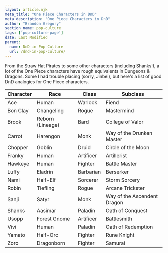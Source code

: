 ```yaml
---
layout: article.njk
meta_title: "One Piece Characters in DnD"
meta_description: "One Piece Characters in DnD"
author: "Brandon Gregory"
section_name: pop-culture
tags: ['pop-culture-page']
date: Last Modified
parent:
  name: DnD in Pop Culture
  url: /dnd-in-pop-culture/
---
```


From the Straw Hat Pirates to some other characters (including Shanks!), a lot of the One Piece characters have rough equivalents in Dungeons &amp; Dragons. Some I had trouble placing (sorry, Jinbei), but here's a list of good DnD analogies for One Piece characters.

|Character|Race            |Class    |Subclass                   |
|---------|----------------|---------|---------------------------|
|Ace      |Human           |Warlock  |Fiend                      |
|Bon Clay |Changeling      |Rogue    |Mastermind                 |
|Brook    |Reborn (Lineage)|Bard     |College of Valor           |
|Carrot   |Harengon        |Monk     |Way of the Drunken Master  |
|Chopper  |Goblin          |Druid    |Circle of the Moon         |
|Franky   |Human           |Artificer|Artillerist                |
|Hawkeye  |Human           |Fighter  |Battle Master              |
|Luffy    |Eladrin         |Barbarian|Berserker                  |
|Nami     |Half-Elf        |Sorcerer |Storm Sorcery              |
|Robin    |Tiefling        |Rogue    |Arcane Trickster           |
|Sanji    |Satyr           |Monk     |Way of the Ascendent Dragon|
|Shanks   |Aasimar         |Paladin  |Oath of Conquest           |
|Usopp    |Forest Gnome    |Artificer|Battlesmith                |
|Vivi     |Human           |Paladin  |Oath of Redemption         |
|Yamato   |Half-Orc        |Fighter  |Rune Knight                |
|Zoro     |Dragonborn      |Fighter  |Samurai                    |
